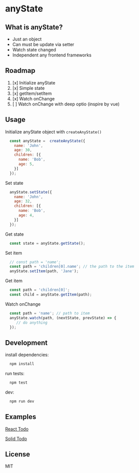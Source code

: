 
# anyState


## What is anyState?
- Just an object
- Can must be update via setter
- Watch state changed
- Independent any frontend frameworks

## Roadmap
1. [x] Initialize anyState
2. [x] Simple state
3. [x] getItem/setItem
4. [x] Watch onChange
5. [ ] Watch onChange with deep optio (inspire by vue)

## Usage

Initialize anyState object with `createAnyState()`
  ```js
    const anyState =  createAnyState({
      name: 'John',
      age: 30,
      children: [{
        name: 'Bob',
        age: 5,
      }]
    });
  ```

Set state
  ```js
    anyState.setState({
      name: 'John',
      age: 32,
      children: [{
        name: 'Bob',
        age: 4,
      }]
    });
  ```

 Get state

  ```js
    const state = anyState.getState();
  ```

 Set item
  ```js
    // const path = 'name';
    const path = 'children[0].name'; // the path to the item
    anyState.setItem(path, 'Jane');
  ```

  Get item

  ```js
    const path = 'children[0]';
    const child = anyState.getItem(path);
  ```

  Watch onChange
  ```js
    const path = 'name'; // path to item
    anyState.watch(path, (nextState, prevState) => {
       // do anything
    });
  ```
## Development

  install dependencies:
  ```bash
    npm install
  ```

  run tests:
  ```bash
    npm test
  ```

  dev:
  ```bash
    npm run dev
  ```

## Examples
  [React Todo](/examples/todo-react)
  
  [Solid Todo](/examples/todo-solid)

## License
  MIT

